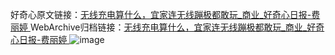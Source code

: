 好奇心原文链接：[无线充电算什么，宜家连无线蹦极都敢玩_商业_好奇心日报-费丽婷 ](https://www.qdaily.com/articles/11709.html)
WebArchive归档链接：[无线充电算什么，宜家连无线蹦极都敢玩_商业_好奇心日报-费丽婷 ](http://web.archive.org/web/20190623170940/https://www.qdaily.com/articles/11709.html)
![image](http://ww3.sinaimg.cn/large/007d5XDply1g3wahvqsr0j30u02tz1kx)